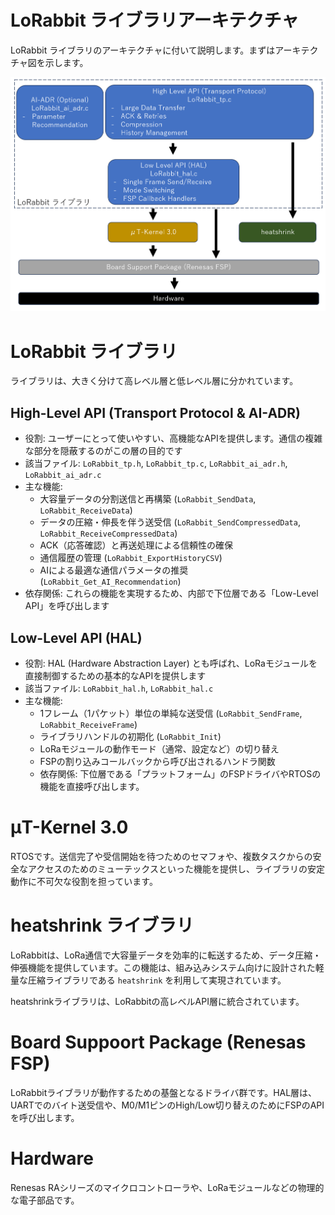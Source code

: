# LoRabbit ライブラリアーキテクチャ

LoRabbit ライブラリのアーキテクチャに付いて説明します。まずはアーキテクチャ図を示します。

![LoRabbit ライブラリアーキテクチャ](../assets/architecture.png)

# LoRabbit ライブラリ

ライブラリは、大きく分けて高レベル層と低レベル層に分かれています。

## High-Level API (Transport Protocol & AI-ADR)

- 役割: ユーザーにとって使いやすい、高機能なAPIを提供します。通信の複雑な部分を隠蔽するのがこの層の目的です
- 該当ファイル: `LoRabbit_tp.h`, `LoRabbit_tp.c`, `LoRabbit_ai_adr.h`, `LoRabbit_ai_adr.c`
- 主な機能:
  - 大容量データの分割送信と再構築 (`LoRabbit_SendData`, `LoRabbit_ReceiveData`)
  - データの圧縮・伸長を伴う送受信 (`LoRabbit_SendCompressedData`, `LoRabbit_ReceiveCompressedData`)
  - ACK（応答確認）と再送処理による信頼性の確保
  - 通信履歴の管理 (`LoRabbit_ExportHistoryCSV`)
  - AIによる最適な通信パラメータの推奨 (`LoRabbit_Get_AI_Recommendation`)
- 依存関係: これらの機能を実現するため、内部で下位層である「Low-Level API」を呼び出します

## Low-Level API (HAL)

- 役割: HAL (Hardware Abstraction Layer) とも呼ばれ、LoRaモジュールを直接制御するための基本的なAPIを提供します
- 該当ファイル: `LoRabbit_hal.h`, `LoRabbit_hal.c`
- 主な機能:
  - 1フレーム（1パケット）単位の単純な送受信 (`LoRabbit_SendFrame`, `LoRabbit_ReceiveFrame`)
  - ライブラリハンドルの初期化 (`LoRabbit_Init`)
  - LoRaモジュールの動作モード（通常、設定など）の切り替え
  - FSPの割り込みコールバックから呼び出されるハンドラ関数
  - 依存関係: 下位層である「プラットフォーム」のFSPドライバやRTOSの機能を直接呼び出します。

# μT-Kernel 3.0

RTOSです。送信完了や受信開始を待つためのセマフォや、複数タスクからの安全なアクセスのためのミューテックスといった機能を提供し、ライブラリの安定動作に不可欠な役割を担っています。

# heatshrink ライブラリ

LoRabbitは、LoRa通信で大容量データを効率的に転送するため、データ圧縮・伸張機能を提供しています。この機能は、組み込みシステム向けに設計された軽量な圧縮ライブラリである `heatshrink` を利用して実現されています。

heatshrinkライブラリは、LoRabbitの高レベルAPI層に統合されています。

# Board Suppoort Package (Renesas FSP)

LoRabbitライブラリが動作するための基盤となるドライバ群です。HAL層は、UARTでのバイト送受信や、M0/M1ピンのHigh/Low切り替えのためにFSPのAPIを呼び出します。

# Hardware

Renesas RAシリーズのマイクロコントローラや、LoRaモジュールなどの物理的な電子部品です。
